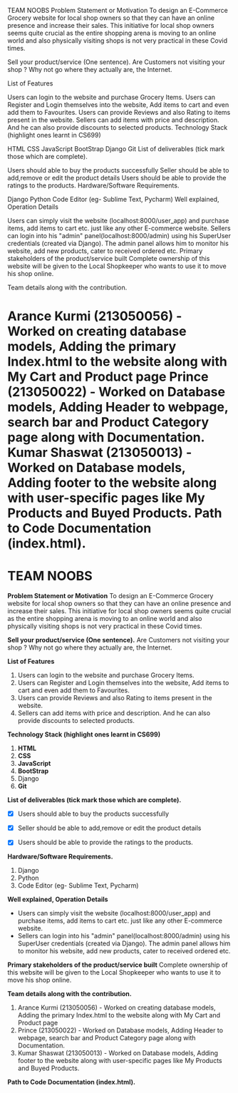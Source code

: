 TEAM NOOBS
Problem Statement or Motivation To design an E-Commerce Grocery website for local shop owners so that they can have an online presence and increase their sales. This initiative for local shop owners seems quite crucial as the entire shopping arena is moving to an online world and also physically visiting shops is not very practical in these Covid times.

Sell your product/service (One sentence). Are Customers not visiting your shop ? Why not go where they actually are, the Internet.

List of Features

Users can login to the website and purchase Grocery Items.
Users can Register and Login themselves into the website, Add items to cart and even add them to Favourites.
Users can provide Reviews and also Rating to items present in the website.
Sellers can add items with price and description. And he can also provide discounts to selected products.
Technology Stack (highlight ones learnt in CS699)

HTML
CSS
JavaScript
BootStrap
Django
Git
List of deliverables (tick mark those which are complete).

 Users should able to buy the products successfully
 Seller should be able to add,remove or edit the product details
 Users should be able to provide the ratings to the products.
Hardware/Software Requirements.

Django
Python
Code Editor (eg- Sublime Text, Pycharm)
Well explained, Operation Details

Users can simply visit the website (localhost:8000/user_app) and purchase items, add items to cart etc. just like any other E-commerce website.
Sellers can login into his "admin" panel(localhost:8000/admin) using his SuperUser credentials (created via Django). The admin panel allows him to monitor his website, add new products, cater to received ordered etc.
Primary stakeholders of the product/service built Complete ownership of this website will be given to the Local Shopkeeper who wants to use it to move his shop online.

Team details along with the contribution.

Arance Kurmi (213050056) - Worked on creating database models, Adding the primary Index.html to the website along with My Cart and Product page
Prince (213050022) - Worked on Database models, Adding Header to webpage, search bar and Product Category page along with Documentation.
Kumar Shaswat (213050013) - Worked on Database models, Adding footer to the website along with user-specific pages like My Products and Buyed Products.
Path to Code Documentation (index.html).
=======
# TEAM NOOBS  



**Problem Statement or Motivation**
To design an E-Commerce Grocery website for local shop owners so that they can have an online presence and increase their sales. This initiative for local shop owners seems quite crucial as the entire shopping arena is moving to an online world and also physically visiting shops is not very practical in these Covid times.  




**Sell your product/service  (One sentence).**
Are Customers not visiting your shop ? Why not go where they actually are, the Internet.  



**List of Features**
1. Users can login to the website and purchase Grocery Items. 
2. Users can Register and Login themselves into the website, Add items to cart and even add them to Favourites.
3. Users can provide Reviews and also Rating to items present in the website.
4. Sellers can add items with price and description. And he can also provide discounts to selected products.  





**Technology Stack (highlight ones learnt in CS699)**
1. **HTML**
2. **CSS**
3. **JavaScript**
4. **BootStrap**
5. Django 
6. **Git**  





**List of deliverables (tick mark those which are complete).**

- [x] Users should able to buy the products successfully
- [x] Seller should be able to add,remove or edit the product details
- [x] Users should be able to provide the ratings to the products.  





**Hardware/Software Requirements.**
1. Django
2. Python
3. Code Editor (eg- Sublime Text, Pycharm)  





**Well explained, Operation Details**

* Users can simply visit the website (localhost:8000/user_app) and purchase items, add items to cart etc. just like any other E-commerce website.
* Sellers can login into his "admin" panel(localhost:8000/admin) using his SuperUser credentials (created via Django). The admin panel allows him to monitor his website, add new products, cater to received ordered etc.  





**Primary stakeholders of the product/service built**
Complete ownership of this website will be given to the Local Shopkeeper who wants to use it to move his shop online.  





**Team details along with the contribution.**
1. Arance Kurmi (213050056) - Worked on creating database models, Adding the primary Index.html to the website along with My Cart and Product page
2. Prince (213050022) - Worked on Database models, Adding Header to webpage, search bar and Product Category page along with Documentation.
3. Kumar Shaswat (213050013) - Worked on Database models, Adding footer to the website along with user-specific pages like My Products and Buyed Products.   




**Path to Code Documentation (index.html).**
